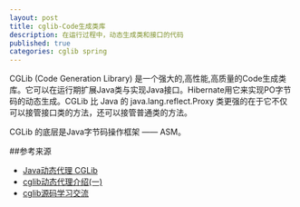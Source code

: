 ```yaml
---
layout: post
title: cglib-Code生成类库
description: 在运行过程中，动态生成类和接口的代码
published: true
categories: cglib spring
---
```



CGLib (Code Generation Library) 是一个强大的,高性能,高质量的Code生成类库。它可以在运行期扩展Java类与实现Java接口。Hibernate用它来实现PO字节码的动态生成。CGLib 比 Java 的 java.lang.reflect.Proxy 类更强的在于它不仅可以接管接口类的方法，还可以接管普通类的方法。

CGLib 的底层是Java字节码操作框架 —— ASM。



##参考来源

* [Java动态代理 CGLib]
* [cglib动态代理介绍(一)]
* [cglib源码学习交流]

























[NingG]:    http://ningg.github.com  "NingG"


[Java动态代理 CGLib]:					http://www.oschina.net/p/cglib/
[cglib源码学习交流]:					http://blog.csdn.net/liulin_good/article/details/6411201
[cglib动态代理介绍(一)]:				http://blog.csdn.net/xiaohai0504/article/details/6832990







